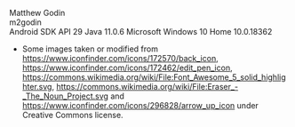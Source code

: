 Matthew Godin  
m2godin  
Android SDK API 29 Java 11.0.6
Microsoft Windows 10 Home 10.0.18362
* Some images taken or modified from https://www.iconfinder.com/icons/172570/back_icon,
https://www.iconfinder.com/icons/172462/edit_pen_icon,
https://commons.wikimedia.org/wiki/File:Font_Awesome_5_solid_highlighter.svg,
https://commons.wikimedia.org/wiki/File:Eraser_-_The_Noun_Project.svg and
https://www.iconfinder.com/icons/296828/arrow_up_icon
under Creative Commons license.